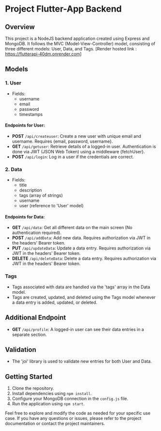 # Project Flutter-App Backend

## Overview

This project is a NodeJS backend application created using Express and MongoDB. It follows the MVC (Model-View-Controller) model, consisting of three different models: User, Data, and Tags.
[Render hosted link : https://flutterapi-40dm.onrender.com]
## Models

### 1. User

- Fields:
  - username
  - email
  - password
  - timestamps

#### Endpoints for User:

- **POST** `/api/createuser`: Create a new user with unique email and username. Requires {email, password, username}.
- **GET** `/api/getuser`: Retrieve details of a logged-in user. Authentication is done via JWT (JSON Web Token) using a middleware {fetchUser}.
- **POST** `/api/login`: Log in a user if the credentials are correct.

### 2. Data

- Fields:
  - title
  - description
  - tags (array of strings)
  - username
  - user (reference to 'User' model)

#### Endpoints for Data:

- **GET** `/api/data`: Get all different data on the main screen (No authentication required).
- **POST** `/api/addData`: Add new data. Requires authorization via JWT in the headers' Bearer token.
- **PUT** `/api/updateData`: Update a data entry. Requires authorization via JWT in the headers' Bearer token.
- **DELETE** `/api/deleteData`: Delete a data entry. Requires authorization via JWT in the headers' Bearer token.

### Tags

- Tags associated with data are handled via the 'tags' array in the Data model.
- Tags are created, updated, and deleted using the Tags model whenever a data entry is added, updated, or deleted.

## Additional Endpoint

- **GET** `/api/profile`: A logged-in user can see their data entries in a separate section.

## Validation

- The 'joi' library is used to validate new entries for both User and Data.

## Getting Started

1. Clone the repository.
2. Install dependencies using `npm install`.
3. Configure your MongoDB connection in the `config.js` file.
4. Run the application using `npm start`.

Feel free to explore and modify the code as needed for your specific use case. If you have any questions or issues, please refer to the project documentation or contact the project maintainers.
